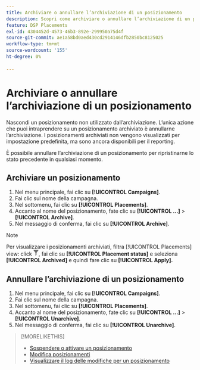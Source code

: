 ```yaml
---
title: Archiviare o annullare l’archiviazione di un posizionamento
description: Scopri come archiviare o annullare l’archiviazione di un posizionamento.
feature: DSP Placements
exl-id: 4304452d-4573-46b3-892e-299950a75d4f
source-git-commit: ae1a58bd0aed430cd2914146dfb2850bc8125025
workflow-type: tm+mt
source-wordcount: '155'
ht-degree: 0%

---
```


# Archiviare o annullare l’archiviazione di un posizionamento

<!-- Some placements don't have this option. Clarify which placement types aren't eligible -- is it PG placements, or all placements using private inventory? And anything else?  -->

Nascondi un posizionamento non utilizzato dall’archiviazione. L’unica azione che puoi intraprendere su un posizionamento archiviato è annullarne l’archiviazione. I posizionamenti archiviati non vengono visualizzati per impostazione predefinita, ma sono ancora disponibili per il reporting.

È possibile annullare l’archiviazione di un posizionamento per ripristinarne lo stato precedente in qualsiasi momento.

## Archiviare un posizionamento

1. Nel menu principale, fai clic su **[!UICONTROL Campaigns]**.
1. Fai clic sul nome della campagna.
1. Nel sottomenu, fai clic su **[!UICONTROL Placements]**.
1. Accanto al nome del posizionamento, fate clic su  **[!UICONTROL ...]** > **[!UICONTROL Archive]**.
1. Nel messaggio di conferma, fai clic su **[!UICONTROL Archive]**.

>[!NOTE]
>
>Per visualizzare i posizionamenti archiviati, filtra [!UICONTROL Placements] view: click ![Pulsante Filtro](/help/dsp/assets/filter.png), fai clic su **[!UICONTROL Placement status]** e seleziona **[!UICONTROL Archived]** e quindi fare clic su **[!UICONTROL Apply].**

## Annullare l’archiviazione di un posizionamento

1. Nel menu principale, fai clic su **[!UICONTROL Campaigns]**.
1. Fai clic sul nome della campagna.
1. Nel sottomenu, fai clic su **[!UICONTROL Placements]**.
1. Accanto al nome del posizionamento, fate clic su  **[!UICONTROL ...]** > **[!UICONTROL Unarchive]**.
1. Nel messaggio di conferma, fai clic su **[!UICONTROL Unarchive]**.

>[!MORELIKETHIS]
>
>* [Sospendere o attivare un posizionamento](placement-pause-activate.md)
>* [Modifica posizionamenti](placement-edit.md)
>* [Visualizzare il log delle modifiche per un posizionamento](placement-change-log.md)
